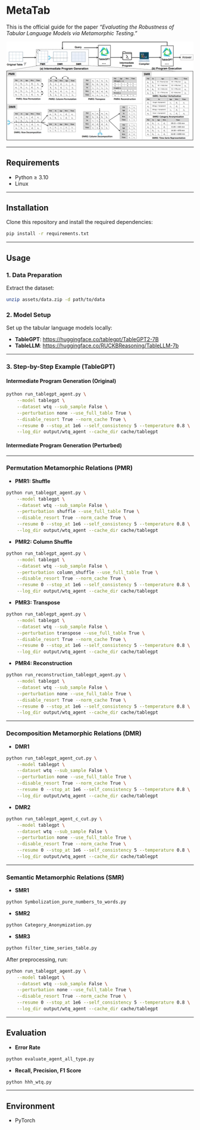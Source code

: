 # MetaTab

This is the official guide for the paper *“Evaluating the Robustness of Tabular Language Models via Metamorphic Testing.”*  

![MetaTab Illustration](METATAB1.png)

---

## Requirements

- Python ≥ 3.10  
- Linux  

---

## Installation

Clone this repository and install the required dependencies:

```bash
pip install -r requirements.txt
```

---

## Usage

### 1. Data Preparation

Extract the dataset:

```bash
unzip assets/data.zip -d path/to/data
```

### 2. Model Setup

Set up the tabular language models locally:

- **TableGPT**: https://huggingface.co/tablegpt/TableGPT2-7B  
- **TableLLM**: https://huggingface.co/RUCKBReasoning/TableLLM-7b  

---

### 3. Step-by-Step Example (TableGPT)

#### Intermediate Program Generation (Original)

```bash
python run_tablegpt_agent.py \
    --model tablegpt \
    --dataset wtq --sub_sample False \
    --perturbation none --use_full_table True \
    --disable_resort True --norm_cache True \
    --resume 0 --stop_at 1e6 --self_consistency 5 --temperature 0.8 \
    --log_dir output/wtq_agent --cache_dir cache/tablegpt
```

#### Intermediate Program Generation (Perturbed)

---

### Permutation Metamorphic Relations (PMR)

- **PMR1: Shuffle**
```bash
python run_tablegpt_agent.py \
    --model tablegpt \
    --dataset wtq --sub_sample False \
    --perturbation shuffle --use_full_table True \
    --disable_resort True --norm_cache True \
    --resume 0 --stop_at 1e6 --self_consistency 5 --temperature 0.8 \
    --log_dir output/wtq_agent --cache_dir cache/tablegpt
```

- **PMR2: Column Shuffle**
```bash
python run_tablegpt_agent.py \
    --model tablegpt \
    --dataset wtq --sub_sample False \
    --perturbation column_shuffle --use_full_table True \
    --disable_resort True --norm_cache True \
    --resume 0 --stop_at 1e6 --self_consistency 5 --temperature 0.8 \
    --log_dir output/wtq_agent --cache_dir cache/tablegpt
```

- **PMR3: Transpose**
```bash
python run_tablegpt_agent.py \
    --model tablegpt \
    --dataset wtq --sub_sample False \
    --perturbation transpose --use_full_table True \
    --disable_resort True --norm_cache True \
    --resume 0 --stop_at 1e6 --self_consistency 5 --temperature 0.8 \
    --log_dir output/wtq_agent --cache_dir cache/tablegpt
```

- **PMR4: Reconstruction**
```bash
python run_reconstruction_tablegpt_agent.py \
    --model tablegpt \
    --dataset wtq --sub_sample False \
    --perturbation none --use_full_table True \
    --disable_resort True --norm_cache True \
    --resume 0 --stop_at 1e6 --self_consistency 5 --temperature 0.8 \
    --log_dir output/wtq_agent --cache_dir cache/tablegpt
```

---

### Decomposition Metamorphic Relations (DMR)

- **DMR1**
```bash
python run_tablegpt_agent_cut.py \
    --model tablegpt \
    --dataset wtq --sub_sample False \
    --perturbation none --use_full_table True \
    --disable_resort True --norm_cache True \
    --resume 0 --stop_at 1e6 --self_consistency 5 --temperature 0.8 \
    --log_dir output/wtq_agent --cache_dir cache/tablegpt
```

- **DMR2**
```bash
python run_tablegpt_agent_c_cut.py \
    --model tablegpt \
    --dataset wtq --sub_sample False \
    --perturbation none --use_full_table True \
    --disable_resort True --norm_cache True \
    --resume 0 --stop_at 1e6 --self_consistency 5 --temperature 0.8 \
    --log_dir output/wtq_agent --cache_dir cache/tablegpt
```

---

### Semantic Metamorphic Relations (SMR)

- **SMR1**
```bash
python Symbolization_pure_numbers_to_words.py
```

- **SMR2**
```bash
python Category_Anonymization.py
```

- **SMR3**
```bash
python filter_time_series_table.py
```

After preprocessing, run:

```bash
python run_tablegpt_agent.py \
    --model tablegpt \
    --dataset wtq --sub_sample False \
    --perturbation none --use_full_table True \
    --disable_resort True --norm_cache True \
    --resume 0 --stop_at 1e6 --self_consistency 5 --temperature 0.8 \
    --log_dir output/wtq_agent --cache_dir cache/tablegpt
```

---

## Evaluation

- **Error Rate**
```bash
python evaluate_agent_all_type.py
```

- **Recall, Precision, F1 Score**
```bash
python hhh_wtq.py
```

---

## Environment

- PyTorch  
